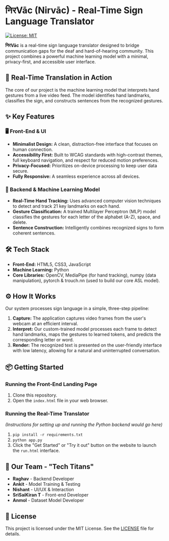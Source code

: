 # निरVāc (Nirvāc) - Real-Time Sign Language Translator

[![License: MIT](https://img.shields.io/badge/License-MIT-yellow.svg)](https://opensource.org/licenses/MIT)

**निरVāc** is a real-time sign language translator designed to bridge communication gaps for the deaf and hard-of-hearing community. This project combines a powerful machine learning model with a minimal, privacy-first, and accessible user interface.

## 🚀 Real-Time Translation in Action

The core of our project is the machine learning model that interprets hand gestures from a live video feed. The model identifies hand landmarks, classifies the sign, and constructs sentences from the recognized gestures.

## ✨ Key Features

### 🖥️ Front-End & UI
* **Minimalist Design:** A clean, distraction-free interface that focuses on human connection.
* **Accessibility First:** Built to WCAG standards with high-contrast themes, full keyboard navigation, and respect for reduced motion preferences.
* **Privacy-Focused:** Prioritizes on-device processing to keep user data secure.
* **Fully Responsive:** A seamless experience across all devices.

### 🧠 Backend & Machine Learning Model
* **Real-Time Hand Tracking:** Uses advanced computer vision techniques to detect and track 21 key landmarks on each hand.
* **Gesture Classification:** A trained Multilayer Perceptron (MLP) model classifies the gestures for each letter of the alphabet (A-Z), space, and delete.
* **Sentence Construction:** Intelligently combines recognized signs to form coherent sentences.

## 🛠️ Tech Stack

* **Front-End:** HTML5, CSS3, JavaScript
* **Machine Learning:** Python
* **Core Libraries:** OpenCV, MediaPipe (for hand tracking), numpy (data manipulation), pytorch & trouch.nn (used to build our core ASL model).

## ⚙️ How It Works

Our system processes sign language in a simple, three-step pipeline:

1.  **Capture:** The application captures video frames from the user's webcam at an efficient interval.
2.  **Interpret:** Our custom-trained model processes each frame to detect hand landmarks, maps the gestures to learned tokens, and predicts the corresponding letter or word.
3.  **Render:** The recognized text is presented on the user-friendly interface with low latency, allowing for a natural and uninterrupted conversation.

## 📦 Getting Started

### Running the Front-End Landing Page
1.  Clone this repository.
2.  Open the `index.html` file in your web browser.

### Running the Real-Time Translator
*(Instructions for setting up and running the Python backend would go here)*

1.  `pip install -r requirements.txt`
2.  `python app.py`
3.  Click the "Get Started" or "Try it out" button on the website to launch the `run.html` interface.

## 🤝 Our Team - "Tech Titans"

* **Raghav** - Backend Developer
* **Ankit** - Model Training & Testing
* **Nishant** - UI/UX & Interaction
* **SriSaiKiran T** - Front-end Developer
* **Anmol** - Dataset Model Developer

## 📄 License

This project is licensed under the MIT License. See the [LICENSE](LICENSE) file for details.
